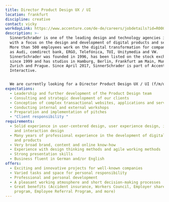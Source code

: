 ```yaml
---
title: Director Product Design UX / UI
location: frankfurt
discipline: creative
contact: vicky
workdayLink: https://www.accenture.com/de-de/careers/jobdetails?id=R00028361_de&title=Director+Product+Design+UX%2fUI+(f%2fm%2fd%2f-)+%7c+SinnerSchrader
description: >-
  SinnerSchrader is one of the leading design and technology agencies in Europe
  with a focus on the design and development of digital products and services.
  More than 500 employees work on the digital transformation for companies such
  as Audi, comdirect bank, ERGO, Telefónica, TUI, Unitymedia and VW.
  SinnerSchrader was founded in 1996, has been listed on the stock exchange
  since 1999 and has studios in Hamburg, Berlin, Frankfurt am Main, Munich,
  Zurich and Prague. Since April 2017, SinnerSchrader is part of Accenture
  Interactive.


  We are currently looking for a Director Product Design UX / UI (f/m/d/-) at our Frankfurt office.
expectations:
  - Leadership and further development of the Product Design team
  - Consulting and strategic development of our clients
  - Conception of complex transactional websites, applications and services
  - Conducting internal and external workshops
  - Preparation and implementation of pitches
  - "Client responsibility "
requirements:
  - Solid experience in user-centered design, user experience design, interface
    and interaction design
  - Many years of professional experience in the development of digital services
    and products
  - Very broad brand, content and online know-how
  - Experience with design thinking methods and agile working methods
  - Strong presentation skills
  - Business fluent in German and/or English
offers:
  - Exciting and innovative projects for well-known companies
  - Varied tasks and space for personal responsibility
  - Professional and personal development
  - A pleasant working atmosphere and short decision-making processes
  - Great benefits (Accident insurance, Workers Council, Employer share purchase
    program, Employee Referral Program, and more)
---
```

